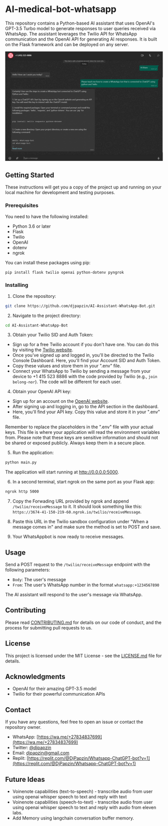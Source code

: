 # AI-medical-bot-whatsapp

This repository contains a Python-based AI assistant that uses OpenAI's GPT-3.5 Turbo model to generate responses to user queries received via WhatsApp. The assistant leverages the Twilio API for WhatsApp communication and the OpenAI API for generating AI responses. It is built on the Flask framework and can be deployed on any server.

![WhatsApp Bot](images/WhatsApp_Beta_2.png)


## Getting Started

These instructions will get you a copy of the project up and running on your local machine for development and testing purposes.

### Prerequisites

You need to have the following installed:
- Python 3.6 or later
- Flask
- Twilio
- OpenAI
- dotenv
- ngrok

You can install these packages using pip:
```bash
pip install flask twilio openai python-dotenv pyngrok
```

### Installing

1. Clone the repository:
```bash
git clone https://github.com/djpapzin/AI-Assistant-WhatsApp-Bot.git
```

2. Navigate to the project directory:
```bash
cd AI-Assistant-WhatsApp-Bot
```

3. Obtain your Twilio SID and Auth Token:
- Sign up for a free Twilio account if you don't have one. You can do this by visiting the [Twilio website](https://www.twilio.com/try-twilio).
- Once you've signed up and logged in, you'll be directed to the Twilio Console Dashboard. Here, you'll find your Account SID and Auth Token. 
- Copy these values and store them in your ".env" file.
- Connect your WhatsApp to Twilio by sending a message from your device to +1 415 523 8886 with the code provided by Twilio (e.g., `join belong-nor`). The code will be different for each user.

4. Obtain your OpenAI API key:
- Sign up for an account on the [OpenAI website](https://beta.openai.com/signup/).
- After signing up and logging in, go to the API section in the dashboard.
- Here, you'll find your API key. Copy this value and store it in your ".env" file.

Remember to replace the placeholders in the ".env" file with your actual keys. This file is where your application will read the environment variables from. Please note that these keys are sensitive information and should not be shared or exposed publicly. Always keep them in a secure place.

5. Run the application:
```bash
python main.py
```

The application will start running at http://0.0.0.0:5000.

6. In a second terminal, start ngrok on the same port as your Flask app:
```bash
ngrok http 5000
```

7. Copy the Forwading URL provided by ngrok and append `/twilio/receiveMessage` to it. It should look something like this: `https://3674-41-150-219-60.ngrok.io/twilio/receiveMessage`.

8. Paste this URL in the Twilio sandbox configuration under "When a message comes in" and make sure the method is set to POST and save.

9. Your WhatsAppbot is now ready to receive messages.

## Usage

Send a POST request to the `/twilio/receiveMessage` endpoint with the following parameters:

- `Body`: The user's message
- `From`: The user's WhatsApp number in the format `whatsapp:+1234567890`

The AI assistant will respond to the user's message via WhatsApp.

## Contributing

Please read [CONTRIBUTING.md](https://github.com/djpapzin/AI-Assistant-WhatsApp-Bot/blob/main/CONTRIBUTING.md) for details on our code of conduct, and the process for submitting pull requests to us.

## License

This project is licensed under the MIT License - see the [LICENSE.md](https://github.com/djpapzin/AI-Assistant-WhatsApp-Bot/blob/main/LICENSE.md) file for details.

## Acknowledgments

- OpenAI for their amazing GPT-3.5 model
- Twilio for their powerful communication APIs

## Contact

If you have any questions, feel free to open an issue or contact the repository owner.

- WhatsApp: [https://wa.me/+27834837699](https://wa.me/+27834837699)
- Twitter: [@djpapzin](https://twitter.com/djpapzin)
- Email: djpapzin@gmail.com
- Replit: [https://replit.com/@DjPapzin/Whatsapp-ChatGPT-bot?v=1](https://replit.com/@DjPapzin/Whatsapp-ChatGPT-bot?v=1)

## Future Ideas
- Voinenote capabilities (text-to-speech) - transcribe audio from user using openai whisper speech to text and reply with text
- Voinenote capabilities (speech-to-text) - transcribe audio from user using openai whisper speech to text and reply with audio from eleven labs.
- Add Memory using langchain conversation buffer memory.

